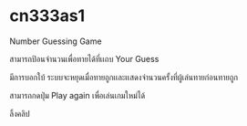 # cn333as1
Number Guessing Game

สามารถป้อนจำนวนเพื่อทายได้ที่เเถบ Your Guess 

มีการบอกใบ้ ระบบจะหยุดเมื่อทายถูกเเละเเสดงจำนวนครั้งที่ผู้เล่นทายก่อนทายถูก 

สามารถกดปุ่ม Play again เพื่อเล่นเกมใหม่ได้ 

ลิ้งคลิป 
